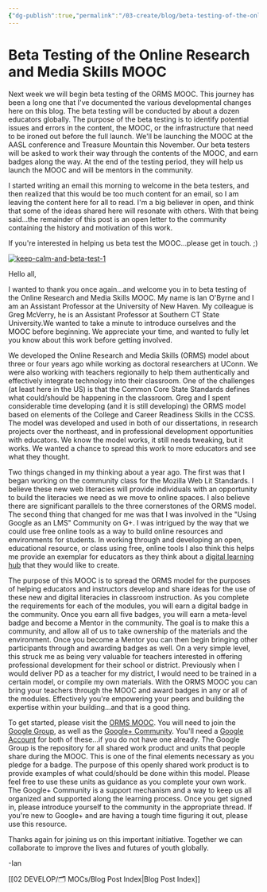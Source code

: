 ```yaml
---
{"dg-publish":true,"permalink":"/03-create/blog/beta-testing-of-the-online-research-and-media-skills-mooc/","title":"Beta Testing of the Online Research and Media Skills MOOC","tags":["digital-literacies","mooc","online-collaborative-inquiry","online-content-construction","online-reading-comprehension","orms","webliteracy"]}
---
```


# Beta Testing of the Online Research and Media Skills MOOC

Next week we will begin beta testing of the ORMS MOOC. This journey has been a long one that I've documented the various developmental changes here on this blog. The beta testing will be conducted by about a dozen educators globally. The purpose of the beta testing is to identify potential issues and errors in the content, the MOOC, or the infrastructure that need to be ironed out before the full launch. We'll be launching the MOOC at the AASL conference and Treasure Mountain this November. Our beta testers will be asked to work their way through the contents of the MOOC, and earn badges along the way. At the end of the testing period, they will help us launch the MOOC and will be mentors in the community.

I started writing an email this morning to welcome in the beta testers, and then realized that this would be too much content for an email, so I am leaving the content here for all to read. I'm a big believer in open, and think that some of the ideas shared here will resonate with others. With that being said...the remainder of this post is an open letter to the community containing the history and motivation of this work.

If you're interested in helping us beta test the MOOC...please get in touch. ;)

[![keep-calm-and-beta-test-1](images/keep-calm-and-beta-test-1-257x300.png)](http://wiobyrne.com/wp-content/uploads/2013/10/keep-calm-and-beta-test-1.png)

Hello all,

I wanted to thank you once again...and welcome you in to beta testing of the Online Research and Media Skills MOOC. My name is Ian O'Byrne and I am an Assistant Professor at the University of New Haven. My colleague is Greg McVerry, he is an Assistant Professor at Southern CT State University.We wanted to take a minute to introduce ourselves and the MOOC before beginning. We appreciate your time, and wanted to fully let you know about this work before getting involved.

We developed the Online Research and Media Skills (ORMS) model about three or four years ago while working as doctoral researchers at UConn. We were also working with teachers regionally to help them authentically and effectively integrate technology into their classroom. One of the challenges (at least here in the US) is that the Common Core State Standards defines what could/should be happening in the classroom. Greg and I spent considerable time developing (and it is still developing) the ORMS model based on elements of the College and Career Readiness Skills in the CCSS. The model was developed and used in both of our dissertations, in research projects over the northeast, and in professional development opportunities with educators. We know the model works, it still needs tweaking, but it works. We wanted a chance to spread this work to more educators and see what they thought.

Two things changed in my thinking about a year ago. The first was that I began working on the community class for the Mozilla Web Lit Standards. I believe these new web literacies will provide individuals with an opportunity to build the literacies we need as we move to online spaces. I also believe there are significant parallels to the three cornerstones of the ORMS model. The second thing that changed for me was that I was involved in the "Using Google as an LMS" Community on G+. I was intrigued by the way that we could use free online tools as a way to build online resources and environments for students. In working through and developing an open, educational resource, or class using free, online tools I also think this helps me provide an exemplar for educators as they think about a [digital learning hub](http://wiobyrne.com/use-google-sites-for-educators-to-build-your-own-digital-learning-hub/) that they would like to create.

The purpose of this MOOC is to spread the ORMS model for the purposes of helping educators and instructors develop and share ideas for the use of these new and digital literacies in classroom instruction. As you complete the requirements for each of the modules, you will earn a digital badge in the community. Once you earn all five badges, you will earn a meta-level badge and become a Mentor in the community. The goal is to make this a community, and allow all of us to take ownership of the materials and the environment. Once you become a Mentor you can then begin bringing other participants through and awarding badges as well. On a very simple level, this struck me as being very valuable for teachers interested in offering professional development for their school or district. Previously when I would deliver PD as a teacher for my district, I would need to be trained in a certain model, or compile my own materials. With the ORMS MOOC you can bring your teachers through the MOOC and award badges in any or all of the modules. Effectively you're empowering your peers and building the expertise within your building...and that is a good thing.

To get started, please visit the [ORMS MOOC](https://sites.google.com/site/ormsmodel/). You will need to join the [Google Group](https://groups.google.com/forum/#!forum/ormsclass), as well as the [Google+ Community](https://plus.google.com/communities/109374663190019101967?utm_source=chrome_ntp_icon&utm_medium=chrome_app&utm_campaign=chrome). You'll need a [Google Account](https://accounts.google.com/SignUp) for both of these...if you do not have one already. The Google Group is the repository for all shared work product and units that people share during the MOOC. This is one of the final elements necessary as you pledge for a badge. The purpose of this openly shared work product is to provide examples of what could/should be done within this model. Please feel free to use these units as guidance as you complete your own work. The Google+ Community is a support mechanism and a way to keep us all organized and supported along the learning process. Once you get signed in, please introduce yourself to the community in the appropriate thread. If you're new to Google+ and are having a tough time figuring it out, please use this resource.

Thanks again for joining us on this important initiative. Together we can collaborate to improve the lives and futures of youth globally.

\-Ian

[[02 DEVELOP/🗂️ MOCs/Blog Post Index\|Blog Post Index]]